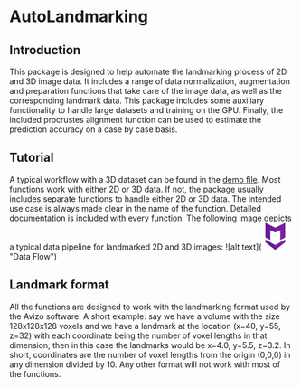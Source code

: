 # AutoLandmarking

## Introduction
This package is designed to help automate the landmarking process of 2D and 3D image data. It includes a range of data normalization, augmentation and preparation functions that take care of the image data, as well as the corresponding landmark data. This package includes some auxiliary functionality to handle large datasets and training on the GPU. Finally, the included procrustes alignment function can be used to estimate the prediction accuracy on a case by case basis.


## Tutorial
A typical workflow with a 3D dataset can be found in the [demo file](../master/demo.jl). Most functions work with either 2D or 3D data. If not, the package usually includes separate functions to handle either 2D or 3D data. The intended use case is always made clear in the name of the function. Detailed documentation is included with every function. The following image depicts a typical data pipeline for landmarked 2D and 3D images:
![alt text](![alt text](https://github.com/adam-p/markdown-here/raw/master/src/common/images/icon48.png "Data flow") "Data Flow")


## Landmark format
All the functions are designed to work with the landmarking format used by the Avizo software. A short example: say we have a volume with the size 128x128x128 voxels and we have a landmark at the location (x=40, y=55, z=32) with each coordinate being the number of voxel lengths in that dimension; then in this case the landmarks would be x=4.0, y=5.5, z=3.2. In short, coordinates are the number of voxel lengths from the origin (0,0,0) in any dimension divided by 10. Any other format will not work with most of the functions.

